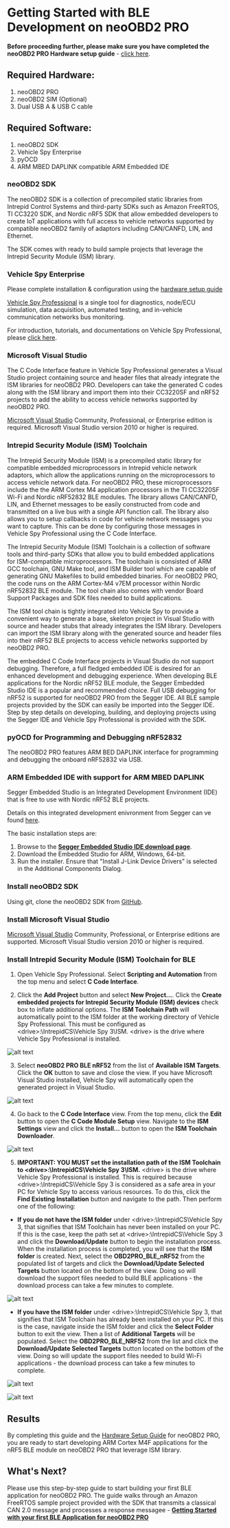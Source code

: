 # Getting Started with BLE Development on neoOBD2 PRO

**Before proceeding further, please make sure you have completed the neoOBD2 PRO Hardware setup guide** - [click here](OBD2PRO_HW_SETUP_GUIDE.md).

## Required Hardware:

1. neoOBD2 PRO
2. neoOBD2 SIM (Optional)
3. Dual USB A & USB C cable
	
## Required Software:

1. neoOBD2 SDK
2. Vehicle Spy Enterprise
3. pyOCD
4. ARM MBED DAPLINK compatible ARM Embedded IDE

### neoOBD2 SDK

   The neoOBD2 SDK is a collection of precompiled static libraries from Intrepid Control Systems and third-party SDKs such as Amazon FreeRTOS, TI CC3220 SDK, and Nordic nRF5 SDK that allow embedded developers to create IoT applications with full access to vehicle networks supported by compatible neoOBD2 family of adaptors including CAN/CANFD, LIN, and Ethernet.
    
   The SDK comes with ready to build sample projects that leverage the Intrepid Security Module (ISM) library.

### Vehicle Spy Enterprise 

Please complete installation & configuration using the [hardware setup guide](OBD2PRO_HW_SETUP_GUIDE.md)

   [Vehicle Spy Professional](http://store.intrepidcs.com/Vehicle-Spy-p/vspy-3-pro.htm) is a single tool for diagnostics, node/ECU simulation, data acquisition, automated testing, and in-vehicle communication networks bus monitoring.
    
   For introduction, tutorials, and documentations on Vehicle Spy Professional, please [click here](https://cdn.intrepidcs.net/support/VehicleSpy/vehiclespyhelpdoc.html).

### Microsoft Visual Studio

   The C Code Interface feature in Vehicle Spy Professional generates a Visual Studio project containing source and header files that already integrate the ISM libraries for neoOBD2 PRO. Developers can take the generated C codes along with the ISM library and import them into their CC3220SF and nRF52 projects to add the ability to access vehicle networks supported by neoOBD2 PRO.

   [Microsoft Visual Studio](https://www.visualstudio.com/downloads/) Community, Professional, or Enterprise edition is required. Microsoft Visual Studio version 2010 or higher is required.

### Intrepid Security Module (ISM) Toolchain

   The Intrepid Security Module (ISM) is a precompiled static library for compatible embedded microprocessors in Intrepid vehicle network adaptors, which allow the applications running on the microprocessors to access vehicle network data. For neoOBD2 PRO, these microprocessors include the the ARM Cortex M4 application processors in the TI CC3220SF Wi-Fi and Nordic nRF52832 BLE modules. The library allows CAN/CANFD, LIN, and Ethernet messages to be easily constructed from code and transmitted on a live bus with a single API function call. The library also allows you to setup callbacks in code for vehicle network messages you want to capture. This can be done by configuring those messages in Vehicle Spy Professional using the C Code Interface.

   The Intrepid Security Module (ISM) Toolchain is a collection of software tools and third-party SDKs that allow you to build embedded applications for ISM-compatible microprocessors. The toolchain is consisted of ARM GCC toolchain, GNU Make tool, and ISM Builder tool which are capable of generating GNU Makefiles to build embedded binaries. For neoOBD2 PRO, the code runs on the ARM Cortex-M4 v7EM processor within Nordic nRF52832 BLE module. The tool chain also comes with vendor Board Support Packages and SDK files needed to build applications.

   The ISM tool chain is tightly integrated into Vehicle Spy to provide a convenient way to generate a base, skeleton project in Visual Studio with source and header stubs that already integrates the ISM library. Developers can import the ISM library along with the generated source and header files into their nRF52 BLE projects to access vehicle networks supported by neoOBD2 PRO.

   The embedded C Code Interface projects in Visual Studio do not support debugging. Therefore, a full fledged embedded IDE is desired for an enhanced development and debugging experience. When developing BLE applications for the Nordic nRF52 BLE module, the Segger Embedded Studio IDE is a popular and recommended choice. Full USB debugging for nRF52 is supported for neoOBD2 PRO from the Segger IDE. All BLE sample projects provided by the SDK can easily be imported into the Segger IDE. Step by step details on developing, building, and deploying projects using the Segger IDE and Vehicle Spy Professional is provided with the SDK.

### pyOCD for Programming and Debugging nRF52832

The neoOBD2 PRO features ARM BED DAPLINK interface for programming and debugging the onboard nRF52832 via USB. 

### ARM Embedded IDE with support for ARM MBED DAPLINK

Segger Embedded Studio is an Integrated Development Environment (IDE) that is free to use with Nordic nRF52 BLE projects.

Details on this integrated development enivronment from Segger can ve found [here](https://www.segger.com/downloads/embedded-studio).

The basic installation steps are:
1. Browse to the **[Segger Embedded Studio IDE download page](https://www.segger.com/downloads/embedded-studio)**.
2. Download the Embedded Studio for ARM, Windows, 64-bit. 
3. Run the installer. Ensure that "Install J-Link Device Drivers" is selected in the Additional Components Dialog. 

### Install neoOBD2 SDK

Using git, clone the neoOBD2 SDK from [GitHub](https://github.com/intrepidcs/neoobd2_sdk).

### Install Microsoft Visual Studio

[Microsoft Visual Studio](https://www.visualstudio.com/downloads) Community, Professional, or Enterprise editions are supported. Microsoft Visual Studio version 2010 or higher is required.

### Install Intrepid Security Module (ISM) Toolchain for BLE

1. Open Vehicle Spy Professional. Select **Scripting and Automation** from the top menu and select **C Code Interface**. 

2. Click the **Add Project** button and select **New Project...**. Click the **Create embedded projects for Intrepid Security Module (ISM) devices** check box to inflate additional options. The **ISM Toolchain Path** will automatically point to the ISM folder at the working directory of Vehicle Spy Professional. This must be configured as \<drive>:\IntrepidCS\Vehicle Spy 3\ISM. \<drive> is the drive where Vehicle Spy Professional is installed.

![alt text](../images/7-vspy_new_ccif_proj.PNG "Add new C Code Interface Project for ISM")

3. Select **neoOBD2 PRO BLE nRF52** from the list of **Available ISM Targets**. Click the **OK** button to save and close the view. If you have Microsoft Visual Studio installed, Vehicle Spy will automatically open the generated project in Visual Studio.

![alt text](../images/8-vspy_new_ccif_proj_BLE.png "Add new BLE C Code Interface Project for ISM")

4. Go back to the **C Code Interface** view. From the top menu, click the **Edit** button to open the **C Code Module Setup** view. Navigate to the **ISM Settings** view and click the **Install…** button to open the **ISM Toolchain Downloader**. 

![alt text](../images/9-vspy_ccif_ismsettings.PNG "ISM Toolchain Downloader")

5. **IMPORTANT: YOU MUST set the installation path of the ISM Toolchain to \<drive>:\IntrepidCS\Vehicle Spy 3\ISM.** \<drive> is the drive where Vehicle Spy Professional is installed. This is required because \<drive>:\IntrepidCS\Vehicle Spy 3 is considered as a safe area in your PC for Vehicle Spy to access various resources. To do this, click the **Find Existing Installation** button and navigate to the path. Then perform one of the following:

* **If you do not have the ISM folder** under \<drive>:\IntrepidCS\Vehicle Spy 3, that signifies that ISM Toolchain has never been installed on your PC. If this is the case, keep the path set at \<drive>:\IntrepidCS\Vehicle Spy 3 and click the **Download/Update** button to begin the installation process. When the installation process is completed, you will see that the **ISM folder** is created. Next, select the **OBD2PRO_BLE_nRF52** from the populated list of targets and click the **Download/Update Selected Targets** button located on the bottom of the view. Doing so will download the support files needed to build BLE applications - the download process can take a few minutes to complete.

![alt text](../images/11-vspy_ccif_ism_grabber_folder_not_exists.PNG "ISM Toolchain does not exist")

* **If you have the ISM folder** under \<drive>:\IntrepidCS\Vehicle Spy 3, that signifies that ISM Toolchain has already been installed on your PC. If this is the case, navigate inside the ISM folder and click the **Select Folder** button to exit the view. Then a list of **Additional Targets** will be populated. Select the **OBD2PRO_BLE_NRF52** from the list and click the **Download/Update Selected Targets** button located on the bottom of the view. Doing so will update the support files needed to build Wi-Fi applications - the download process can take a few minutes to complete.

![alt text](../images/10-vspy_ccif_ism_grabber_folder_exists.PNG "ISM Toolchain exists")

![alt text](../images/12-vspy_ccif_ism_grabber_folder_not_exists_download.PNG "Download/Update ISM Toolchain")

## Results

By completing this guide and the [Hardware Setup Guide](OBD2PRO_HW_SETUP_GUIDE.md) for neoOBD2 PRO, you are ready to start developing ARM Cortex M4F applications for the nRF5 BLE module on neoOBD2 PRO that leverage ISM library.

## What's Next?

Please use this step-by-step guide to start building your first BLE application for neoOBD2 PRO. The guide walks through an Amazon FreeRTOS sample project provided with the SDK that transmits a classical CAN 2.0 message and processes a response messagee - **[Getting Started with your first BLE Application for neoOBD2 PRO](OBD2PRO_BLE_DEVELOP_FIRST_IOT_APP_GUIDE.md)**

